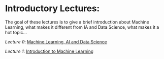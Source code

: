 # Introductory  Lectures:
The goal of these lectures is to give a brief introduction about Machine Learning, what makes it different from IA and Data Science, what makes it a hot topic...

*Lecture 0*:  [Machine Learning, AI and Data Science](https://walidhadri.medium.com/machine-learning-data-science-and-artificial-intelligence-a45a2ffe9639)

*Lecture 1*: [Introduction to Machine Learning]()
